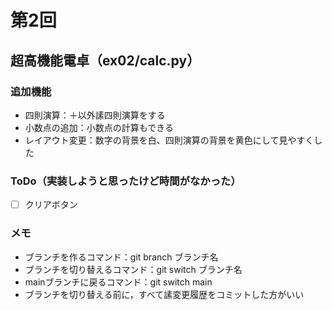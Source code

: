 # 第2回
## 超高機能電卓（ex02/calc.py）
### 追加機能
- 四則演算：＋以外䛾四則演算をする
- 小数点の追加：小数点の計算もできる
- レイアウト変更：数字の背景を白、四則演算の背景を黄色にして見やすくした
### ToDo（実装しようと思ったけど時間がなかった）
- [ ] クリアボタン
### メモ
- ブランチを作るコマンド：git branch ブランチ名
- ブランチを切り替えるコマンド：git switch ブランチ名
- mainブランチに戻るコマンド：git switch main
- ブランチを切り替える前に，すべて䛾変更履歴をコミットした方がいい